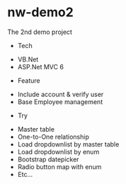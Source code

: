 # nw-demo2
The 2nd demo project

* Tech
- VB.Net
- ASP.Net MVC 6

* Feature
- Include account & verify user
- Base Employee management

* Try
- Master table
- One-to-One relationship
- Load dropdownlist by master table
- Load dropdownlist by enum
- Bootstrap datepicker
- Radio button map with enum
- Etc...
